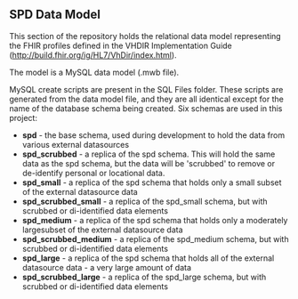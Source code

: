 <h2> SPD Data Model</h2>

This section of the repository holds the relational data model representing the FHIR profiles defined in the VHDIR Implementation Guide (http://build.fhir.org/ig/HL7/VhDir/index.html).

The model is a MySQL data model (.mwb file).

MySQL create scripts are present in the SQL Files folder. These scripts are generated from the data model file, and they are all identical except
for the name of the database schema being created. Six schemas are used in this project:

<ul>
<li><b>spd</b> - the base schema, used during development to hold the data from various external datasources</li>
<li><b>spd_scrubbed</b> - a replica of the spd schema. This will hold the same data as the spd schema, but the data will be 'scrubbed' to remove 
or de-identify personal or locational data.
<li><b>spd_small</b> - a replica of the spd schema that holds only a small subset of the external datasource data
<li><b>spd_scrubbed_small</b> - a replica of the spd_small schema, but with scrubbed or di-identified data elements
<li><b>spd_medium</b> - a replica of the spd schema that holds only a moderately largesubset of the external datasource data
<li><b>spd_scrubbed_medium</b> - a replica of the spd_medium schema, but with scrubbed or di-identified data elements
<li><b>spd_large</b> - a replica of the spd schema that holds all of the external datasource data - a very large amount of data
<li><b>spd_scrubbed_large</b> - a replica of the spd_large schema, but with scrubbed or di-identified data elements
</ul>
